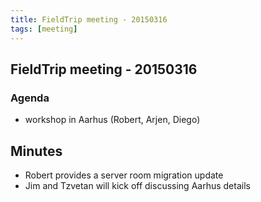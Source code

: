 ```yaml
---
title: FieldTrip meeting - 20150316
tags: [meeting]
---
```


## FieldTrip meeting - 20150316

### Agenda

- workshop in Aarhus (Robert, Arjen, Diego)

## Minutes

- Robert provides a server room migration update
- Jim and Tzvetan will kick off discussing Aarhus details
